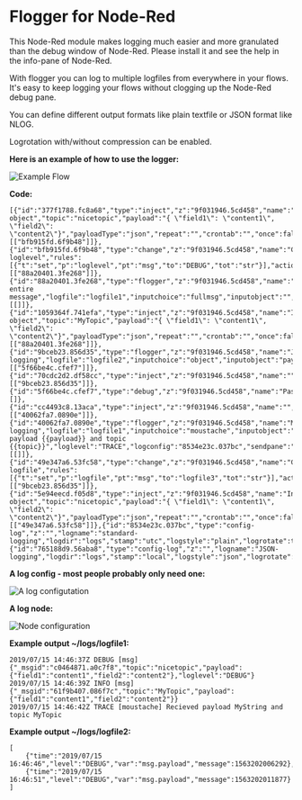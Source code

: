 # Flogger for Node-Red

This Node-Red module makes logging much easier and more granulated than the debug window of Node-Red. Please install it and see the help in the info-pane of Node-Red.

With flogger you can log to multiple logfiles from everywhere in your flows.  It's easy to keep logging your flows without clogging up the Node-Red debug pane.

You can define different output formats like plain textfile or JSON format like NLOG. 

Logrotation with/without compression can be enabled.

**Here is an example of how to use the logger:**

![Example Flow](https://github.com/x821938/node-red-contrib-flogger/raw/master/misc/flow-example.jpg)


**Code:** 

    [{"id":"377f1788.fc8a68","type":"inject","z":"9f031946.5cd458","name":"Inject object","topic":"nicetopic","payload":"{ \"field1\": \"content1\", \"field2\": \"content2\"}","payloadType":"json","repeat":"","crontab":"","once":false,"onceDelay":0.1,"x":130,"y":80,"wires":[["bfb915fd.6f9b48"]]},{"id":"bfb915fd.6f9b48","type":"change","z":"9f031946.5cd458","name":"Change loglevel","rules":[{"t":"set","p":"loglevel","pt":"msg","to":"DEBUG","tot":"str"}],"action":"","property":"","from":"","to":"","reg":false,"x":340,"y":80,"wires":[["88a20401.3fe268"]]},{"id":"88a20401.3fe268","type":"flogger","z":"9f031946.5cd458","name":"Log entire message","logfile":"logfile1","inputchoice":"fullmsg","inputobject":"","inputobjectType":"msg","inputmoustache":"","loglevel":"INFO","logconfig":"8534e23c.037bc","sendpane":"","x":590,"y":80,"wires":[[]]},{"id":"1059364f.741efa","type":"inject","z":"9f031946.5cd458","name":"Inject object","topic":"MyTopic","payload":"{ \"field1\": \"content1\", \"field2\": \"content2\"}","payloadType":"json","repeat":"","crontab":"","once":false,"onceDelay":0.1,"x":350,"y":140,"wires":[["88a20401.3fe268"]]},{"id":"9bceb23.856d35","type":"flogger","z":"9f031946.5cd458","name":"JSON-logging","logfile":"logfile2","inputchoice":"object","inputobject":"payload","inputobjectType":"msg","inputmoustache":"","loglevel":"DEBUG","logconfig":"765188d9.56aba8","sendpane":true,"x":580,"y":320,"wires":[["5f66be4c.cfef7"]]},{"id":"70cdc2d2.df58cc","type":"inject","z":"9f031946.5cd458","name":"","topic":"","payload":"","payloadType":"date","repeat":"","crontab":"","once":false,"onceDelay":0.1,"x":120,"y":320,"wires":[["9bceb23.856d35"]]},{"id":"5f66be4c.cfef7","type":"debug","z":"9f031946.5cd458","name":"Passthrough","active":true,"tosidebar":true,"console":false,"tostatus":false,"complete":"true","targetType":"full","x":790,"y":320,"wires":[]},{"id":"cc4493c8.13aca","type":"inject","z":"9f031946.5cd458","name":"","topic":"MyTopic","payload":"MyString","payloadType":"str","repeat":"","crontab":"","once":false,"onceDelay":0.1,"x":140,"y":220,"wires":[["40062fa7.0890e"]]},{"id":"40062fa7.0890e","type":"flogger","z":"9f031946.5cd458","name":"Moustache logging","logfile":"logfile1","inputchoice":"moustache","inputobject":"payload","inputobjectType":"msg","inputmoustache":"Recieved payload {{payload}} and topic {{topic}}","loglevel":"TRACE","logconfig":"8534e23c.037bc","sendpane":"","x":590,"y":220,"wires":[[]]},{"id":"49e347a6.53fc58","type":"change","z":"9f031946.5cd458","name":"Change logfile","rules":[{"t":"set","p":"logfile","pt":"msg","to":"logfile3","tot":"str"}],"action":"","property":"","from":"","to":"","reg":false,"x":340,"y":400,"wires":[["9bceb23.856d35"]]},{"id":"5e94eecd.f05d8","type":"inject","z":"9f031946.5cd458","name":"Inject object","topic":"nicetopic","payload":"{ \"field1\": \"content1\", \"field2\": \"content2\"}","payloadType":"json","repeat":"","crontab":"","once":false,"onceDelay":0.1,"x":130,"y":400,"wires":[["49e347a6.53fc58"]]},{"id":"8534e23c.037bc","type":"config-log","z":"","logname":"standard-logging","logdir":"logs","stamp":"utc","logstyle":"plain","logrotate":true,"logcompress":true,"logrotatecount":"5","logsize":"10"},{"id":"765188d9.56aba8","type":"config-log","z":"","logname":"JSON-logging","logdir":"logs","stamp":"local","logstyle":"json","logrotate":true,"logcompress":false,"logrotatecount":"3","logsize":"1"}]

**A log config - most people probably only need one:**

![A log configutation](https://github.com/x821938/node-red-contrib-flogger/raw/master/misc/flow-config2.jpg)

**A log node:**

![Node configuration](https://github.com/x821938/node-red-contrib-flogger/raw/master/misc/flow-config1.jpg)

**Example output ~/logs/logfile1:**

    2019/07/15 14:46:37Z DEBUG [msg] {"_msgid":"c0464871.a0c7f8","topic":"nicetopic","payload":{"field1":"content1","field2":"content2"},"loglevel":"DEBUG"}
	2019/07/15 14:46:39Z INFO [msg] {"_msgid":"61f9b407.086f7c","topic":"MyTopic","payload":{"field1":"content1","field2":"content2"}}
	2019/07/15 14:46:42Z TRACE [moustache] Recieved payload MyString and topic MyTopic



**Example output ~/logs/logfile2:**

    [
        {"time":"2019/07/15 16:46:46","level":"DEBUG","var":"msg.payload","message":1563202006292},
	    {"time":"2019/07/15 16:46:51","level":"DEBUG","var":"msg.payload","message":1563202011877}
    ]
